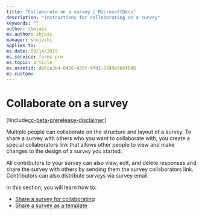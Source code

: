 ```yaml
---
title: "Collaborate on a survey | MicrosoftDocs"
description: "Instructions for collaborating on a survey"
keywords: ""
author: sbmjais
ms.author: shjais
manager: shujoshi
applies_to: 
ms.date: 03/14/2019
ms.service: forms-pro
ms.topic: article
ms.assetid: db6ca3b4-0436-435f-97d1-7249e9b6f5d8
ms.custom: 
---
```


# Collaborate on a survey

[!include[cc-beta-prerelease-disclaimer](includes/cc-beta-prerelease-disclaimer.md)]

Multiple people can collaborate on the structure and layout of a survey. To share a survey with others who you want to collaborate with,  you create a special collaborators link that allows other people to view and make changes to the design of a survey you started. 

All contributors to your survey can also view, edit, and delete responses and share the survey with others by sending them the survey collaborators link. Contributors can also distribute surveys via survey email.

In this section, you will learn how to:

- [Share a survey for collaborating](share-survey-collaborate.md)  
- [Share a survey as a template](share-survey-template.md) 

